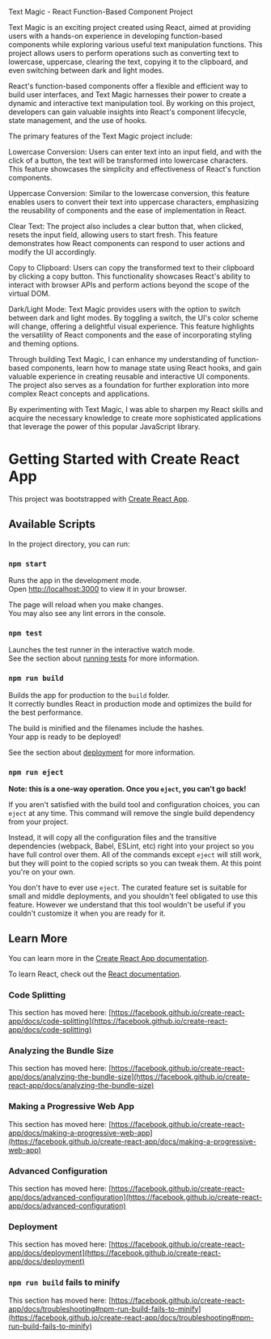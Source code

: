 Text Magic - React Function-Based Component Project

Text Magic is an exciting project created using React, aimed at providing users with a hands-on experience in developing function-based components while exploring various useful text manipulation functions. This project allows users to perform operations such as converting text to lowercase, uppercase, clearing the text, copying it to the clipboard, and even switching between dark and light modes.

React's function-based components offer a flexible and efficient way to build user interfaces, and Text Magic harnesses their power to create a dynamic and interactive text manipulation tool. By working on this project, developers can gain valuable insights into React's component lifecycle, state management, and the use of hooks.

The primary features of the Text Magic project include:

Lowercase Conversion: Users can enter text into an input field, and with the click of a button, the text will be transformed into lowercase characters. This feature showcases the simplicity and effectiveness of React's function components.

Uppercase Conversion: Similar to the lowercase conversion, this feature enables users to convert their text into uppercase characters, emphasizing the reusability of components and the ease of implementation in React.

Clear Text: The project also includes a clear button that, when clicked, resets the input field, allowing users to start fresh. This feature demonstrates how React components can respond to user actions and modify the UI accordingly.

Copy to Clipboard: Users can copy the transformed text to their clipboard by clicking a copy button. This functionality showcases React's ability to interact with browser APIs and perform actions beyond the scope of the virtual DOM.

Dark/Light Mode: Text Magic provides users with the option to switch between dark and light modes. By toggling a switch, the UI's color scheme will change, offering a delightful visual experience. This feature highlights the versatility of React components and the ease of incorporating styling and theming options.

Through building Text Magic, I can enhance my understanding of function-based components, learn how to manage state using React hooks, and gain valuable experience in creating reusable and interactive UI components. The project also serves as a foundation for further exploration into more complex React concepts and applications.

By experimenting with Text Magic, I was able to sharpen my React skills and acquire the necessary knowledge to create more sophisticated applications that leverage the power of this popular JavaScript library.

# Getting Started with Create React App

This project was bootstrapped with [Create React App](https://github.com/facebook/create-react-app).

## Available Scripts

In the project directory, you can run:

### `npm start`

Runs the app in the development mode.\
Open [http://localhost:3000](http://localhost:3000) to view it in your browser.

The page will reload when you make changes.\
You may also see any lint errors in the console.

### `npm test`

Launches the test runner in the interactive watch mode.\
See the section about [running tests](https://facebook.github.io/create-react-app/docs/running-tests) for more information.

### `npm run build`

Builds the app for production to the `build` folder.\
It correctly bundles React in production mode and optimizes the build for the best performance.

The build is minified and the filenames include the hashes.\
Your app is ready to be deployed!

See the section about [deployment](https://facebook.github.io/create-react-app/docs/deployment) for more information.

### `npm run eject`

**Note: this is a one-way operation. Once you `eject`, you can't go back!**

If you aren't satisfied with the build tool and configuration choices, you can `eject` at any time. This command will remove the single build dependency from your project.

Instead, it will copy all the configuration files and the transitive dependencies (webpack, Babel, ESLint, etc) right into your project so you have full control over them. All of the commands except `eject` will still work, but they will point to the copied scripts so you can tweak them. At this point you're on your own.

You don't have to ever use `eject`. The curated feature set is suitable for small and middle deployments, and you shouldn't feel obligated to use this feature. However we understand that this tool wouldn't be useful if you couldn't customize it when you are ready for it.

## Learn More

You can learn more in the [Create React App documentation](https://facebook.github.io/create-react-app/docs/getting-started).

To learn React, check out the [React documentation](https://reactjs.org/).

### Code Splitting

This section has moved here: [https://facebook.github.io/create-react-app/docs/code-splitting](https://facebook.github.io/create-react-app/docs/code-splitting)

### Analyzing the Bundle Size

This section has moved here: [https://facebook.github.io/create-react-app/docs/analyzing-the-bundle-size](https://facebook.github.io/create-react-app/docs/analyzing-the-bundle-size)

### Making a Progressive Web App

This section has moved here: [https://facebook.github.io/create-react-app/docs/making-a-progressive-web-app](https://facebook.github.io/create-react-app/docs/making-a-progressive-web-app)

### Advanced Configuration

This section has moved here: [https://facebook.github.io/create-react-app/docs/advanced-configuration](https://facebook.github.io/create-react-app/docs/advanced-configuration)

### Deployment

This section has moved here: [https://facebook.github.io/create-react-app/docs/deployment](https://facebook.github.io/create-react-app/docs/deployment)

### `npm run build` fails to minify

This section has moved here: [https://facebook.github.io/create-react-app/docs/troubleshooting#npm-run-build-fails-to-minify](https://facebook.github.io/create-react-app/docs/troubleshooting#npm-run-build-fails-to-minify)

